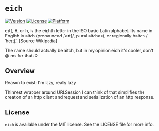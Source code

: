 # ``eich``
[![Version](https://img.shields.io/cocoapods/v/eich.svg?style=flat)](https://cocoapods.org/pods/eich)
[![License](https://img.shields.io/cocoapods/l/eich.svg?style=flat)](https://cocoapods.org/pods/eich)
[![Platform](https://img.shields.io/cocoapods/p/eich.svg?style=flat)](https://cocoapods.org/pods/eich)

eɪtʃ, H, or h, is the eighth letter in the ISO basic Latin alphabet. Its name in English is aitch (pronounced /ˈeɪtʃ/, plural aitches), or regionally haitch /ˈheɪtʃ/. [Source Wikipedia]

The name should actually be aitch, but in my opinion eich it's cooler, don't @ me for that :D 

## Overview

Reason to exist: I'm lazy, really lazy

Thinnest wrapper around URLSession I can think of that simplifies the creation of an http client and request and serialization of an http response.

## License

`eich` is available under the MIT license. See the LICENSE file for more info.
